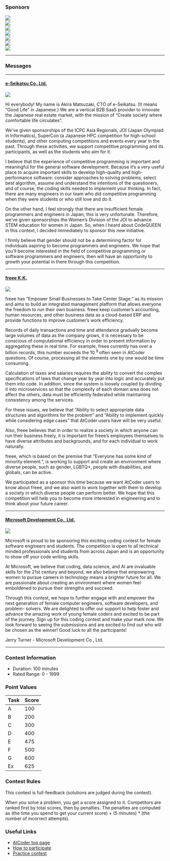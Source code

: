 
<div>

<span>

<span>

<div>

### **Sponsors**

<div>

<div>

<div>
<a href="https://www.e-seikatsu.info/en/">
<img src="https://img.atcoder.jp/abc308/e-seikatsu-420x150.png">

</img>
</a>
</div>

<div>
<a href="https://corp.freee.co.jp/en/">
<img src="https://img.atcoder.jp/abc308/freee-420x150.png">

</img>
</a>
</div>

</div>

<div>

<div>
<a href="https://careers.monoxer.com/">
<img src="https://img.atcoder.jp/abc308/monoxer-420x150.png">

</img>
</a>
</div>

<div>
<a href="https://www.microsoft.com/ja-jp/mscorp/college">
<img src="https://img.atcoder.jp/abc308/microsoft-420x150.png">

</img>
</a>
</div>

</div>

<div>

<div>
<a href="https://appbrew.io/careers/">
<img src="https://img.atcoder.jp/abc308/appbrew-420x150.png">

</img>
</a>
</div>

<div>
<a href="https://www.forcia.com/en/">
<img src="https://img.atcoder.jp/abc308/forcia-420x150.png">

</img>
</a>
</div>

</div>

<div>

<div>

</div>

<div>
<a href="https://www.flywheel.jp/careers/">
<img src="https://img.atcoder.jp/abc308/flywheel-420x150.png">

</img>
</a>
</div>

</div>

</div>

</div>

---

### **Messages**

---

<div>

#### **<a href="https://www.e-seikatsu.info/en/">e-Seikatsu Co.,Ltd.</a>**

<div>

<img src="https://img.atcoder.jp/abc308/a0bdacf4f372d9e01c5becddcb3484ef.jpg">

</img>

</div>

<p>
Hi everybody! My name is Akira Matsuzaki, CTO of e-Seikatsu. (It means “Good Life” in Japanese.)
                We are a vertical B2B SaaS provider to innovate the Japanese real estate market, with the mission of
                “Create society where comfortable life circulates”.
            
</p>

<p>
We’ve given sponsorships of the ICPC Asia Regionals, JOI (Japan Olympiad in Informatics), SuperCon (a
                Japanese HPC competition for high-school students), and other computing competitions and events every
                year in the past.
                Through these activities, we support competitive programming and its participants, as well as the
                students who aim for it.
            
</p>

<p>
I believe that the experience of competitive programming is important and meaningful for the general
                software development.
                Because it’s a very useful place to acquire important skills to develop high-quality and
                high-performance software: consider approaches to solving problems, select best algorithm, assume and
                understand the intentions of the questioners, and of course, the coding skills needed to implement your
                thinking.
                In fact, there are many engineers in our team who did competitive programming when they were students or
                who still love and do it.
            
</p>

<p>
On the other hand, I feel strongly that there are insufficient female programmers and engineers in
                Japan; this is very unfortunate.
                Therefore, we’ve given sponsorships the Women’s Division of the JOI to advance STEM education for women
                in Japan.
                So, when I heard about CodeQUEEN in this context, I decided immediately to sponsor this new initiative.
            
</p>

<p>
I firmly believe that gender should not be a determining factor for individuals aspiring to become
                programmers and engineers.
                We hope that you’ll become interested in the field of competitive programming or software programmers
                and engineers, then will have an opportunity to growth your potential in there through this competition.
            
</p>

</div>

---

<div>

#### **<a href="https://corp.freee.co.jp/en/">freee K.K.</a>**

<div>

<img src="https://img.atcoder.jp/abc308/c64d8a026ca2c866bbdcaccadb4681db.jpg">

</img>

</div>

<p>
freee has “Empower Small Businesses to Take Center Stage.” as its mission and aims to build an
                integrated management platform that allows everyone the freedom to run their own business. freee keep
                customer’s accounting, human resources, and other business data as a cloud-based ERP and provide
                functions to improve customer’s work efficiency.
            
</p>

<p>
Records of daily transactions and time and attendance gradually become large volumes of data as the
                company grows, it is necessary to be conscious of computational efficiency in order to present
                information by aggregating these in real time. For example, freee currently has over a billion records,
                this number exceeds the 10
<sup>
9
</sup>
often seen in AtCoder questions. Of course, processing all the
                elements one
                by one would be time consuming.
            
</p>

<p>
Calculation of taxes and salaries requires the ability to convert the complex specifications of laws
                that
                change year by year into logic and accurately put them into code. In addition, since the system is
                loosely coupled by dividing it into microservices so that the complexity of each domain area does not
                affect the others, data must be efficiently federated while maintaining consistency among the services.

            
</p>

<p>
For these issues, we believe that “Ability to select appropriate data structures and algorithms for the
                problem” and “Ability to implement quickly while considering edge cases” that AtCoder users have will be
                very useful.


            
</p>

<p>
Also, freee believes that in order to realize a society in which anyone can run their business freely,
                it
                is important for freee’s employees themselves to have diverse attributes and backgrounds, and for each
                individual to work naturally.

            
</p>

<p>
freee, which is based on the premise that “Everyone has some kind of minority element.”, is working to
                support and create an environment where diverse people, such as gender, LGBTQ+, people with
                disabilities, and globals, can be active.


            
</p>

<p>
We participated as a sponsor this time because we want AtCoder users to know about freee, and we also
                want to work together with them to develop a society in which diverse people can perform better. We hope
                that this competition will help you to become more interested in engineering and to think about your
                future career.
            
</p>

</div>

---

<div>

#### **<a href="https://www.microsoft.com/ja-jp/mscorp/college/msd.aspx">Microsoft Development Co., Ltd.</a>**

<div>

<img src="https://img.atcoder.jp/abc308/b4953d7f1a9ed21d9fd660b654753917.jpg">

</img>

</div>

<p>
Microsoft is proud to be sponsoring this exciting coding contest for female
                software engineers and students. The competition is open to all technical
                minded professionals and students from across Japan and is an opportunity to
                show off your code writing skills.
</p>

<p>
At Microsoft, we believe that coding, data science, and AI are invaluable skills
                for the 21st century and beyond, we also believe that empowering women to
                pursue careers in technology means a brighter future for all. We are
                passionate about creating an environment where women feel emboldened to
                pursue their strengths and succeed.
            
</p>

<p>
Through this contest, we hope to further engage with and empower the next generation of female computer
                engineers, software developers, and problem-
                solvers. We are delighted to offer our support to help foster and advance the amazing work of young
                female coders and excited to be part of the journey.
                Sign up for this coding contest and make your mark now. We look forward to
                seeing the submissions and are excited to find out who will be chosen as the
                winner! Good luck to all the participants!
            
</p>

<p>
Jerry Turner - Microsoft Development Co., Ltd.
</p>

</div>

---

### **Contest Information**

<ul>

<li>
Duration: 100 minutes
</li>

<li>
Rated Range: 0 - 
<span>
1999
</span>

</li>

</ul>

### **Point Values**

<div>

<div>

<table>

<thead>

<tr>

<th>
Task
</th>

<th>
Score
</th>

</tr>

</thead>

<tbody>

<tr>

<td>
A
</td>

<td>
100
</td>

</tr>

<tr>

<td>
B
</td>

<td>
200
</td>

</tr>

<tr>

<td>
C
</td>

<td>
300
</td>

</tr>

<tr>

<td>
D
</td>

<td>
400
</td>

</tr>

<tr>

<td>
E
</td>

<td>
475
</td>

</tr>

<tr>

<td>
F
</td>

<td>
500
</td>

</tr>

<tr>

<td>
G
</td>

<td>
600
</td>

</tr>

<tr>

<td>
Ex
</td>

<td>
625
</td>

</tr>

</tbody>

</table>

</div>

</div>

### **Contest Rules**
This contest is full-feedback (solutions are judged during the contest).
        

When you solve a problem, you get a score assigned to it.
        Competitors are ranked first by total scores, then by penalties.
        The penalties are computed as (the time you spend to get your current score) + (5 minutes) * (the number of
        incorrect attempts).
        


### **Useful Links**

<ul>

<li>
<a href="https://atcoder.jp/">AtCoder top page</a>
</li>

<li>
<a href="https://atcoder.jp/post/2">How to participate</a>
</li>

<li>
<a href="https://atcoder.jp/contests/practice">Practice contest</a>
</li>

</ul>

</span>

</span>

</div>
